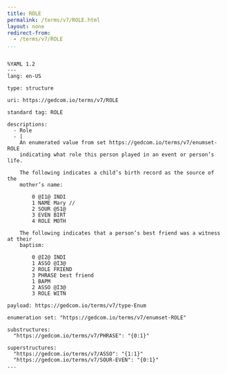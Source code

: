 ```yaml
---
title: ROLE
permalink: /terms/v7/ROLE.html
layout: none
redirect-from:
  - /terms/v7/ROLE
...
```


```

%YAML 1.2
---
lang: en-US

type: structure

uri: https://gedcom.io/terms/v7/ROLE

standard tag: ROLE

descriptions:
  - Role
  - |
    An enumerated value from set https://gedcom.io/terms/v7/enumset-ROLE
    indicating what role this person played in an event or person’s life.
    
    The following indicates a child’s birth record as the source of the
    mother’s name:
    
        0 @I1@ INDI
        1 NAME Mary //
        2 SOUR @S1@
        3 EVEN BIRT
        4 ROLE MOTH
    
    The following indicates that a person’s best friend was a witness at their
    baptism:
    
        0 @I2@ INDI
        1 ASSO @I3@
        2 ROLE FRIEND
        3 PHRASE best friend
        1 BAPM
        2 ASSO @I3@
        3 ROLE WITN

payload: https://gedcom.io/terms/v7/type-Enum

enumeration set: "https://gedcom.io/terms/v7/enumset-ROLE"

substructures:
  "https://gedcom.io/terms/v7/PHRASE": "{0:1}"

superstructures:
  "https://gedcom.io/terms/v7/ASSO": "{1:1}"
  "https://gedcom.io/terms/v7/SOUR-EVEN": "{0:1}"
...

```
